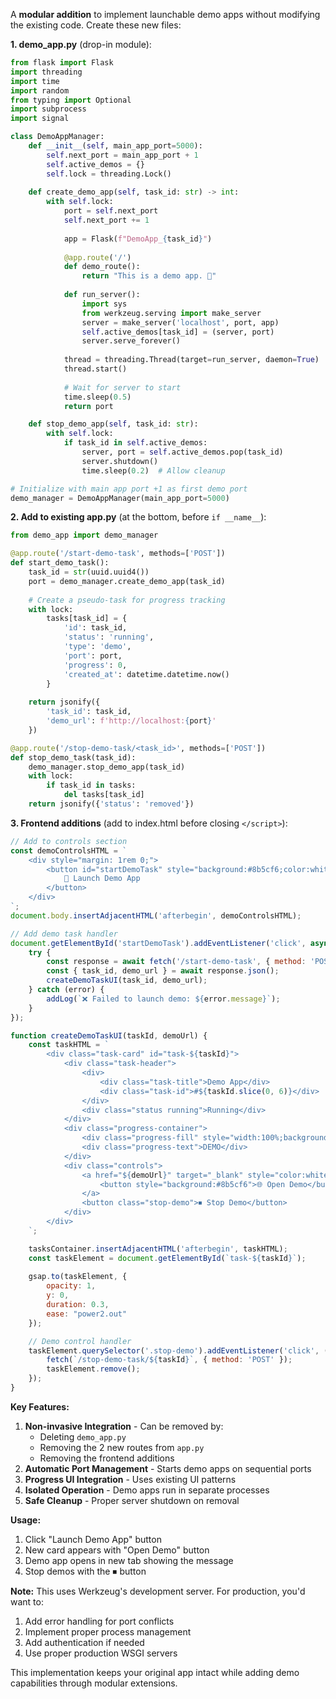 A **modular addition** to implement launchable demo apps without modifying the existing code. Create these new files:

**1. demo_app.py** (drop-in module):
```python
from flask import Flask
import threading
import time
import random
from typing import Optional
import subprocess
import signal

class DemoAppManager:
    def __init__(self, main_app_port=5000):
        self.next_port = main_app_port + 1
        self.active_demos = {}
        self.lock = threading.Lock()
        
    def create_demo_app(self, task_id: str) -> int:
        with self.lock:
            port = self.next_port
            self.next_port += 1
            
            app = Flask(f"DemoApp_{task_id}")
            
            @app.route('/')
            def demo_route():
                return "This is a demo app. 🚀"
            
            def run_server():
                import sys
                from werkzeug.serving import make_server
                server = make_server('localhost', port, app)
                self.active_demos[task_id] = (server, port)
                server.serve_forever()
                
            thread = threading.Thread(target=run_server, daemon=True)
            thread.start()
            
            # Wait for server to start
            time.sleep(0.5)
            return port

    def stop_demo_app(self, task_id: str):
        with self.lock:
            if task_id in self.active_demos:
                server, port = self.active_demos.pop(task_id)
                server.shutdown()
                time.sleep(0.2)  # Allow cleanup

# Initialize with main app port +1 as first demo port
demo_manager = DemoAppManager(main_app_port=5000)
```

**2. Add to existing app.py** (at the bottom, before `if __name__`):
```python
from demo_app import demo_manager

@app.route('/start-demo-task', methods=['POST'])
def start_demo_task():
    task_id = str(uuid.uuid4())
    port = demo_manager.create_demo_app(task_id)
    
    # Create a pseudo-task for progress tracking
    with lock:
        tasks[task_id] = {
            'id': task_id,
            'status': 'running',
            'type': 'demo',
            'port': port,
            'progress': 0,
            'created_at': datetime.datetime.now()
        }
    
    return jsonify({
        'task_id': task_id,
        'demo_url': f'http://localhost:{port}'
    })

@app.route('/stop-demo-task/<task_id>', methods=['POST'])
def stop_demo_task(task_id):
    demo_manager.stop_demo_app(task_id)
    with lock:
        if task_id in tasks:
            del tasks[task_id]
    return jsonify({'status': 'removed'})
```

**3. Frontend additions** (add to index.html before closing `</script>`):
```javascript
// Add to controls section
const demoControlsHTML = `
    <div style="margin: 1rem 0;">
        <button id="startDemoTask" style="background:#8b5cf6;color:white;">
            🚀 Launch Demo App
        </button>
    </div>
`;
document.body.insertAdjacentHTML('afterbegin', demoControlsHTML);

// Add demo task handler
document.getElementById('startDemoTask').addEventListener('click', async () => {
    try {
        const response = await fetch('/start-demo-task', { method: 'POST' });
        const { task_id, demo_url } = await response.json();
        createDemoTaskUI(task_id, demo_url);
    } catch (error) {
        addLog(`❌ Failed to launch demo: ${error.message}`);
    }
});

function createDemoTaskUI(taskId, demoUrl) {
    const taskHTML = `
        <div class="task-card" id="task-${taskId}">
            <div class="task-header">
                <div>
                    <div class="task-title">Demo App</div>
                    <div class="task-id">#${taskId.slice(0, 6)}</div>
                </div>
                <div class="status running">Running</div>
            </div>
            <div class="progress-container">
                <div class="progress-fill" style="width:100%;background:#8b5cf6"></div>
                <div class="progress-text">DEMO</div>
            </div>
            <div class="controls">
                <a href="${demoUrl}" target="_blank" style="color:white;text-decoration:none;">
                    <button style="background:#8b5cf6">🌐 Open Demo</button>
                </a>
                <button class="stop-demo">⏹ Stop Demo</button>
            </div>
        </div>
    `;

    tasksContainer.insertAdjacentHTML('afterbegin', taskHTML);
    const taskElement = document.getElementById(`task-${taskId}`);
    
    gsap.to(taskElement, {
        opacity: 1,
        y: 0,
        duration: 0.3,
        ease: "power2.out"
    });

    // Demo control handler
    taskElement.querySelector('.stop-demo').addEventListener('click', () => {
        fetch(`/stop-demo-task/${taskId}`, { method: 'POST' });
        taskElement.remove();
    });
}
```

**Key Features:**
1. **Non-invasive Integration** - Can be removed by:
   - Deleting `demo_app.py`
   - Removing the 2 new routes from `app.py`
   - Removing the frontend additions
2. **Automatic Port Management** - Starts demo apps on sequential ports
3. **Progress UI Integration** - Uses existing UI patterns
4. **Isolated Operation** - Demo apps run in separate processes
5. **Safe Cleanup** - Proper server shutdown on removal

**Usage:**
1. Click "Launch Demo App" button
2. New card appears with "Open Demo" button
3. Demo app opens in new tab showing the message
4. Stop demos with the ⏹ button

**Note:** This uses Werkzeug's development server. For production, you'd want to:
1. Add error handling for port conflicts
2. Implement proper process management
3. Add authentication if needed
4. Use proper production WSGI servers

This implementation keeps your original app intact while adding demo capabilities through modular extensions.

